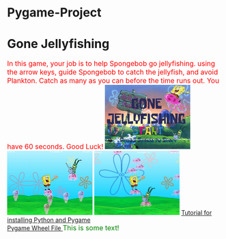 # Pygame-Project
<h1> Gone Jellyfishing</h1>
<font size="3" color="red">In this game, your job is to help Spongebob go jellyfishing. using the arrow keys, guide Spongebob to catch the jellyfish, and avoid Plankton. Catch as many as you can before the time runs out. You have 60 seconds. Good Luck!</font>
<img src = "https://github.com/twirta7621/Pygame-Project/blob/master/Game_Plans/gaamepic1.PNG" width = "200" height = "150">
<img src = "https://github.com/twirta7621/Pygame-Project/blob/master/Game_Plans/Capture.PNG" width = "200" height = "150">
<img src = "https://github.com/twirta7621/Pygame-Project/blob/master/Game_Plans/capture%203.PNG" width = "200" height = "150">
<a href= https://youtu.be/_GikMdhAhv0> Tutorial for installing Python and Pygame </a> <br> <a href= http://www.lfd.uci.edu/~gohlke/pythonlibs/#pygame> Pygame Wheel File </a>
<font size="3" color="green">This is some text!</font>
